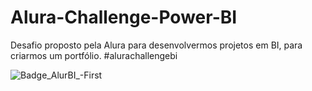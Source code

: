 # Alura-Challenge-Power-BI
Desafio proposto pela Alura para desenvolvermos projetos em BI, para criarmos um portfólio. #alurachallengebi

![Badge_AlurBI_-_First_](https://user-images.githubusercontent.com/91096893/136658897-245e454b-1312-4e94-982d-8457cb81a8ec.png)
